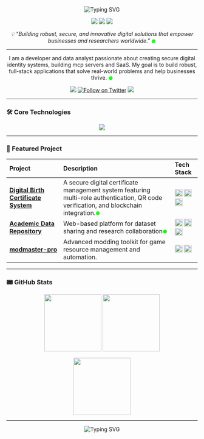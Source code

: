 <div align="center">
  <img src="https://readme-typing-svg.herokuapp.com?font=Fira+Code&pause=1000&color=00FF00&center=true&vCenter=true&width=435&lines=Hi+%F0%9F%91%8B%2C+I'm+Anthony+Ofori+Owusu;Full-Stack+Developer+%7C+Data+Analyst;Welcome+to+my+GitHub+Profile!" alt="Typing SVG" />
</div>

<p align="center">
  <img src="https://img.shields.io/badge/-Full%20Stack%20Developer-007ACC?style=flat-square&logo=azuredevops&logoColor=white" />
  <img src="https://img.shields.io/badge/-Data%20Driven-3B7DDD?style=flat-square&logo=databricks&logoColor=white" />
  <img src="https://img.shields.io/badge/-Open%20Source%20Enthusiast-4CAF50?style=flat-square" />
</p>

<p align="center"><i>
💡 "Building robust, secure, and innovative digital solutions that empower businesses and researchers worldwide."
<svg width="12" height="12" style="vertical-align:middle">
  <circle cx="6" cy="6" r="5" fill="#00FF00">
    <animate attributeName="opacity" values="1;0.1;1" dur="1s" repeatCount="indefinite"/>
  </circle>
</svg>
</i></p>

---

<p align="center">
  I am a developer and data analyst passionate about creating secure digital identity systems, building mcp servers and SaaS. My goal is to build robust, full-stack applications that solve real-world problems and help businesses thrive.
  <svg width="12" height="12" style="vertical-align:middle">
    <circle cx="6" cy="6" r="5" fill="#00FF00">
      <animate attributeName="opacity" values="1;0.1;1" dur="1s" repeatCount="indefinite"/>
    </circle>
  </svg>
</p>

<p align="center">
  <a href="https://www.linkedin.com/in/anthony-ofori-owusu?utm_source=share&utm_campaign=share_via&utm_content=profile&utm_medium=ios_app" target="blank"><img src="https://img.shields.io/badge/LinkedIn-Anthony%20Ofori%20Owusu-blue?style=for-the-badge&logo=linkedin"></a>
  <a href="https://twitter.com/tonykflex" target="blank"><img src="https://img.shields.io/twitter/follow/tonykflex?logo=twitter&style=for-the-badge" alt="Follow on Twitter"></a>
  <a href="mailto:touyboateng339@gmail.com"><img src="https://img.shields.io/badge/Email-Contact_Me-brightgreen?style=for-the-badge&logo=gmail"></a>
</p>

---

### 🛠️ Core Technologies
<p align="center">
  <a href="https://skillicons.dev">
    <img src="https://skillicons.dev/icons?i=js,ts,html,css,react,nextjs,redux,tailwind,nodejs,express,mongodb,php,python,mysql,git,docker,linux" />
  </a>
</p>

---

### 🚀 Featured Project

| Project | Description | Tech Stack |
| :--- | :--- | :--- |
|**[Digital Birth Certificate System](https://github.com/tonycondone/birth-certificate-system )** | A secure digital certificate management system featuring multi-role authentication, QR code verification, and blockchain integration.<svg width="12" height="12" style="vertical-align:middle"><circle cx="6" cy="6" r="5" fill="#00FF00"><animate attributeName="opacity" values="1;0.1;1" dur="1s" repeatCount="indefinite"/></circle></svg> | <img src="https://skillicons.dev/icons?i=php" height="20" alt="PHP"/> <img src="https://skillicons.dev/icons?i=javascript" height="20" alt="JavaScript"/> <img src="https://skillicons.dev/icons?i=mysql" height="20" alt="MySQL"/> |
|**[Academic Data Repository](https://github.com/tonycondone/Academic-Data-Repository-)** | Web-based platform for dataset sharing and research collaboration<svg width="12" height="12" style="vertical-align:middle"><circle cx="6" cy="6" r="5" fill="#00FF00"></circle></svg> | <img src="https://skillicons.dev/icons?i=php" height="20" alt="PHP"/> <img src="https://skillicons.dev/icons?i=css" height="20" alt="CSS"/> <img src="https://skillicons.dev/icons?i=javascript" height="20" alt="JavaScript"/> |
|**[modmaster-pro](https://github.com/tonycondone/modmaster-pro)** | Advanced modding toolkit for game resource management and automation.<svg width="12" height="12" style="vertical-align:middle"> | <img src="https://skillicons.dev/icons?i=python" height="20" alt="Python"/> <img src="https://skillicons.dev/icons?i=cpp" height="20" alt="C++"/> |

---

### 📟 GitHub Stats

<p align="center">
  <img src="https://github-readme-stats.vercel.app/api?username=tonycondone&show_icons=true&theme=vue-dark&hide_border=true&icon_color=000000&title_color=2f80ed&text_color=333333&bg_color=ffffff" height="150"/>
  <img src="https://github-readme-streak-stats.herokuapp.com/?user=tonycondone&theme=graywhite&hide_border=true" height="150"/>
</p>
<p align="center">
  <img src="https://github-readme-stats.vercel.app/api/top-langs/?username=tonycondone&layout=compact&theme=vue-dark&hide_border=true&title_color=2f80ed&text_color=333333&bg_color=ffffff" height="150"/>
</p>

---

<div align="center">
  <img src="https://readme-typing-svg.herokuapp.com?font=Fira+Code&pause=1000&color=00FF00&center=true&vCenter=true&width=435&lines=Always+Learning%2C+Always+Building!+%F0%9F%9A%80" alt="Typing SVG" />
</div>
